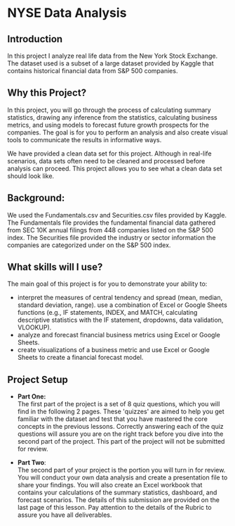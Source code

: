 # NYSE Data Analysis

## Introduction

In this project I analyze real life data from the New York Stock Exchange. The dataset used is a subset of a large dataset provided by Kaggle that contains historical financial data from S&P 500 companies. 

## <b>Why this Project?</b><br>
In this project, you will go through the process of calculating summary statistics, drawing any inference from the statistics, calculating business metrics, and using models to forecast future growth prospects for the companies. The goal is for you to perform an analysis and also create visual tools to communicate the results in informative ways.

We have provided a clean data set for this project. Although in real-life scenarios, data sets often need to be cleaned and processed before analysis can proceed. This project allows you to see what a clean data set should look like.


## <b>Background:</b><br>
We used the Fundamentals.csv and Securities.csv files provided by Kaggle. The Fundamentals file provides the fundamental financial data gathered from SEC 10K annual filings from 448 companies listed on the S&P 500 index. The Securities file provided the industry or sector information the companies are categorized under on the S&P 500 index.


## <b>What skills will I use?</b><br>

The main goal of this project is for you to demonstrate your ability to:

* interpret the measures of central tendency and spread (mean, median, standard deviation, range).
use a combination of Excel or Google Sheets functions (e.g., IF statements, INDEX, and MATCH, calculating descriptive statistics with the IF statement, dropdowns, data validation, VLOOKUP).
* analyze and forecast financial business metrics using Excel or Google Sheets.
* create visualizations of a business metric and use Excel or Google Sheets to create a financial forecast model.


## <b>Project Setup</b><br>

* <b>Part One:</b><br>
The first part of the project is a set of 8 quiz questions, which you will find in the following 2 pages. These 'quizzes' are aimed to help you get familiar with the dataset and test that you have mastered the core concepts in the previous lessons. Correctly answering each of the quiz questions will assure you are on the right track before you dive into the second part of the project. This part of the project will not be submitted for review.

* <b>Part Two</b>:<br>
The second part of your project is the portion you will turn in for review. You will conduct your own data analysis and create a presentation file to share your findings. You will also create an Excel workbook that contains your calculations of the summary statistics, dashboard, and forecast scenarios. The details of this submission are provided on the last page of this lesson. Pay attention to the details of the Rubric to assure you have all deliverables.

